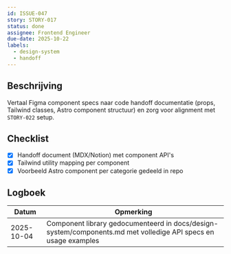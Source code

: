 ```yaml
---
id: ISSUE-047
story: STORY-017
status: done
assignee: Frontend Engineer
due-date: 2025-10-22
labels:
  - design-system
  - handoff
---
```


## Beschrijving
Vertaal Figma component specs naar code handoff documentatie (props, Tailwind classes, Astro component structuur) en zorg voor alignment met `STORY-022` setup.

## Checklist
- [x] Handoff document (MDX/Notion) met component API's
- [x] Tailwind utility mapping per component
- [x] Voorbeeld Astro component per categorie gedeeld in repo

## Logboek
| Datum | Opmerking |
|-------|-----------|
| 2025-10-04 | Component library gedocumenteerd in docs/design-system/components.md met volledige API specs en usage examples |
